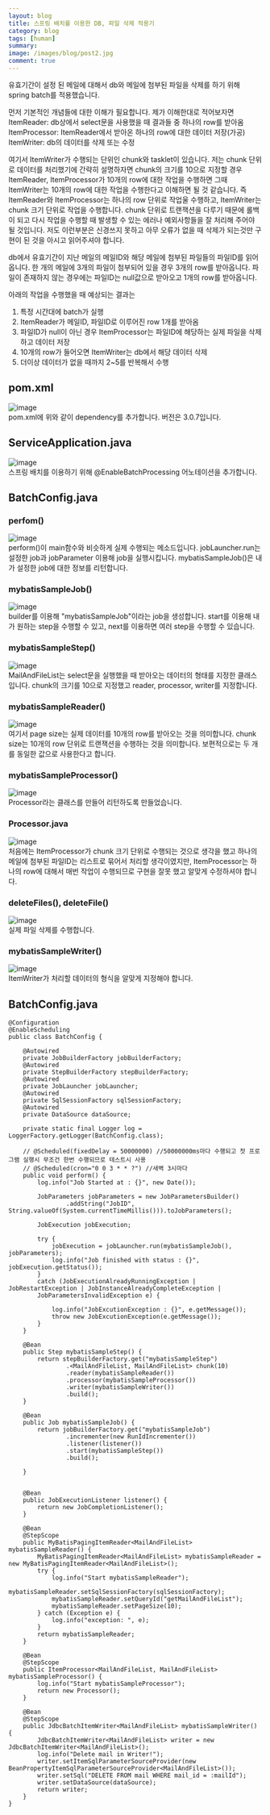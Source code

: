 ```yaml
---
layout: blog
title: 스프링 배치를 이용한 DB, 파일 삭제 적용기
category: blog
tags: [human]  
summary:
image: /images/blog/post2.jpg
comment: true
---
```

유효기간이 설정 된 메일에 대해서 db와 메일에 첨부된 파일을 삭제를 하기 위해 spring batch를 적용했습니다.


먼저 기본적인 개념들에 대한 이해가 필요합니다. 제가 이해한대로 적어보자면
ItemReader: db상에서 select문을 사용했을 때 결과들 중 하나의 row를 받아옴
ItemProcessor: ItemReader에서 받아온 하나의 row에 대한 데이터 저장(가공)
ItemWriter: db의 데이터를 삭제 또는 수정

여기서 ItemWriter가 수행되는 단위인 chunk와 tasklet이 있습니다.
저는 chunk 단위로 데이터를 처리했기에 간략히 설명하자면
chunk의 크기를 10으로 지정할 경우 ItemReader, ItemProcessor가 10개의 row에 대한 작업을 수행하면 그때 ItemWriter는 10개의 row에 대한 작업을 수행한다고 이해하면 될 것 같습니다.
즉 ItemReader와 ItemProcessor는 하나의 row 단위로 작업울 수행하고, ItemWriter는 chunk 크기 단위로 작업을 수행합니다.
chunk 단위로 트랜잭션을 다루기 때문에 롤백이 되고 다시 작업을 수행할 때 발생할 수 있는 에러나 예외사항들을 잘 처리해 주어야 될 것입니다.
저도 이런부분은 신경쓰지 못하고 아무 오류가 없을 때 삭제가 되는것만 구현이 된 것을 아시고 읽어주셔야 합니다.

db에서 유효기간이 지난 메일의 메일ID와 해당 메일에 첨부된 파일들의 파일ID를 읽어옵니다.
한 개의 메일에 3개의 파일이 첨부되어 있을 경우 3개의 row를 받아옵니다.
파일이 존재하지 않는 경우에는 파일ID는 null값으로 받아오고 1개의 row를 받아옵니다.

아래의 작업을 수행했을 때 예상되는 결과는
1. 특정 시간대에 batch가 실행
2. ItemReader가 메일ID, 파일ID로 이루어진 row 1개를 받아옴
3. 파일ID가 null이 아닌 경우 ItemProcessor는 파일ID에 해당하는 실제 파일을 삭제하고 데이터 저장
4. 10개의 row가 들어오면 ItemWriter는 db에서 해당 데이터 삭제
5. 더이상 데이터가 없을 때까지 2~5를 반복해서 수행


## pom.xml
![image](https://user-images.githubusercontent.com/10074426/52131523-4cf05900-2680-11e9-8ee1-687195aeb285.png)
</br>
pom.xml에 위와 같이 dependency를 추가합니다. 버전은 3.0.7입니다.

## ServiceApplication.java
![image](https://user-images.githubusercontent.com/10074426/52129945-3fd16b00-267c-11e9-8562-e3a710abb41d.png)
</br>
스프링 배치를 이용하기 위해 @EnableBatchProcessing 어노테이션을 추가합니다.

## BatchConfig.java
### perfom()
![image](https://user-images.githubusercontent.com/10074426/52275282-7536cb00-2992-11e9-97cc-890c4fc12156.png)
</br>
perform()이 main함수와 비슷하게 실제 수행되는 메소드입니다.
jobLauncher.run는 설정한 job과 jobParameter 이용해 job을 실행시킵니다.
mybatisSampleJob()은 내가 설정한 job에 대한 정보를 리턴합니다.

### mybatisSampleJob()
![image](https://user-images.githubusercontent.com/10074426/52275515-1de52a80-2993-11e9-9454-626ce179fa04.png)
</br>
builder를 이용해 "mybatisSampleJob"이라는 job을 생성합니다.
start를 이용해 내가 원하는 step을 수행할 수 있고, next를 이용하면 여러 step을 수행할 수 있습니다.

### mybatisSampleStep()
![image](https://user-images.githubusercontent.com/10074426/52275624-6f8db500-2993-11e9-9828-4bc3a8d4cf3a.png)
</br>
MailAndFileList는 select문을 실행했을 때 받아오는 데이터의 형태를 지정한 클래스입니다.
chunk의 크기를 10으로 지정했고 reader, processor, writer를 지정합니다.

### mybatisSampleReader()
![image](https://user-images.githubusercontent.com/10074426/52275974-52a5b180-2994-11e9-95c6-01b0cb7fc3ef.png)
</br>
여기서 page size는 실제 데이터를 10개의 row를 받아오는 것을 의미합니다. chunk size는 10개의 row 단위로 트랜잭션을 수행하는 것을 의미합니다.
보편적으로는 두 개를 동일한 값으로 사용한다고 합니다.

### mybatisSampleProcessor()
![image](https://user-images.githubusercontent.com/10074426/52276129-b6c87580-2994-11e9-9d8d-5eb159b845cc.png)
</br>
Processor라는 클래스를 만들어 리턴하도록 만들었습니다.

### Processor.java
![image](https://user-images.githubusercontent.com/10074426/52381745-09e61980-2ab6-11e9-8c46-4f2b35150931.png)
</br>
처음에는 ItemProcessor가 chunk 크기 단위로 수행되는 것으로 생각을 했고 하나의 메일에 첨부된 파일ID는 리스트로 묶어서 처리할 생각이였지만, ItemProcessor는 하나의 row에 대해서 매번 작업이 수행되므로 구현을 잘못 했고 알맞게 수정하셔야 합니다.

### deleteFiles(), deleteFile()
![image](https://user-images.githubusercontent.com/10074426/52382423-9265b980-2ab8-11e9-89ce-f8a1d62c9d81.png)
</br>
실제 파일 삭제를 수행합니다.

### mybatisSampleWriter()
![image](https://user-images.githubusercontent.com/10074426/52382481-cc36c000-2ab8-11e9-99b6-43e057e55b8e.png)
</br>
ItemWriter가 처리할 데이터의 형식을 알맞게 지정해야 합니다.

## BatchConfig.java
```
@Configuration
@EnableScheduling
public class BatchConfig {

    @Autowired
    private JobBuilderFactory jobBuilderFactory;
    @Autowired
    private StepBuilderFactory stepBuilderFactory;
    @Autowired
    private JobLauncher jobLauncher;
    @Autowired
    private SqlSessionFactory sqlSessionFactory;
    @Autowired
    private DataSource dataSource;

    private static final Logger log = LoggerFactory.getLogger(BatchConfig.class);

    // @Scheduled(fixedDelay = 50000000) //50000000ms마다 수행되고 첫 프로그램 실행시 무조건 한번 수행되므로 테스트시 사용
    // @Scheduled(cron="0 0 3 * * ?") //새벽 3시마다
    public void perform() {
        log.info("Job Started at : {}", new Date());

        JobParameters jobParameters = new JobParametersBuilder()
                .addString("JobID", String.valueOf(System.currentTimeMillis())).toJobParameters();

        JobExecution jobExecution;

        try {
            jobExecution = jobLauncher.run(mybatisSampleJob(), jobParameters);
            log.info("Job finished with status : {}", jobExecution.getStatus());
        }
        catch (JobExecutionAlreadyRunningException | JobRestartException | JobInstanceAlreadyCompleteException | 
        JobParametersInvalidException e) {

            log.info("JobExcutionException : {}", e.getMessage());
            throw new JobExcutionException(e.getMessage());
        }
	}

	@Bean
    public Step mybatisSampleStep() {
        return stepBuilderFactory.get("mybatisSampleStep")
                .<MailAndFileList, MailAndFileList> chunk(10)
                .reader(mybatisSampleReader())
                .processor(mybatisSampleProcessor())
                .writer(mybatisSampleWriter())
                .build();
    }

    @Bean
    public Job mybatisSampleJob() {
        return jobBuilderFactory.get("mybatisSampleJob")
                .incrementer(new RunIdIncrementer())
                .listener(listener())
                .start(mybatisSampleStep())
                .build();

    }

    
    @Bean
	public JobExecutionListener listener() {
		return new JobCompletionListener();
    }
    
    @Bean
    @StepScope
	public MyBatisPagingItemReader<MailAndFileList> mybatisSampleReader() {
    	MyBatisPagingItemReader<MailAndFileList> mybatisSampleReader = new MyBatisPagingItemReader<MailAndFileList>();
    	try {
            log.info("Start mybatisSampleReader");
			mybatisSampleReader.setSqlSessionFactory(sqlSessionFactory);
            mybatisSampleReader.setQueryId("getMailAndFileList");
			mybatisSampleReader.setPageSize(10);
		} catch (Exception e) {
            log.info("exception: ", e);
		}
		return mybatisSampleReader;
	}    

    @Bean
    @StepScope
    public ItemProcessor<MailAndFileList, MailAndFileList> mybatisSampleProcessor() {
        log.info("Start mybatisSampleProcessor");
        return new Processor();
    }

    @Bean
    @StepScope
    public JdbcBatchItemWriter<MailAndFileList> mybatisSampleWriter() {
        JdbcBatchItemWriter<MailAndFileList> writer = new JdbcBatchItemWriter<MailAndFileList>();
        log.info("Delete mail in Writer!");
        writer.setItemSqlParameterSourceProvider(new BeanPropertyItemSqlParameterSourceProvider<MailAndFileList>());
        writer.setSql("DELETE FROM mail WHERE mail_id = :mailId");
        writer.setDataSource(dataSource);
        return writer;
    }
}
```
